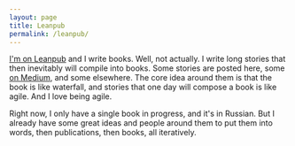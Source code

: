 ```yaml
---
layout: page
title: Leanpub
permalink: /leanpub/
---
```


[I'm on Leanpub](https://leanpub.com/u/rishatmuhametshin) and I write books. Well, not actually. I write long stories that then inevitably will compile into books. Some stories are posted here, some [on Medium](/medium/), and some elsewhere. The core idea around them is that the book is like waterfall, and stories that one day will compose a book is like agile. And I love being agile.

Right now, I only have a single book in progress, and it's in Russian. But I already have some great ideas and people around them to put them into words, then publications, then books, all iteratively.